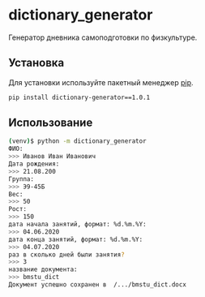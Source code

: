 # dictionary_generator

Генератор дневника самоподготовки по физкультуре.

## Установка

Для установки используйте пакетный менеджер [pip](https://pip.pypa.io/en/stable/).

```bash
pip install dictionary-generator==1.0.1
```

## Использование

```bash
(venv)$ python -m dictionary_generator
ФИО:
>>> Иванов Иван Иванович
Дата рождения:
>>> 21.08.200
Группа:
>>> Э9-45Б
Вес:
>>> 50
Рост:
>>> 150
дата начала занятий, формат: %d.%m.%Y:
>>> 04.06.2020
дата конца занятий, формат: %d.%m.%Y:
>>> 04.07.2020
раз в сколько дней были занятия?
>>> 3
название документа:
>>> bmstu_dict
Документ успешно сохранен в  /.../bmstu_dict.docx

```
